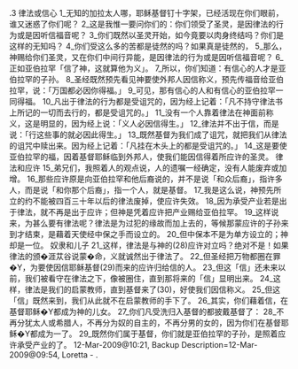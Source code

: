 .3 
律法或信心 
1_无知的加拉太人哪，耶稣基督钉十字架，已经活现在你们眼前，谁又迷惑了你们呢？ 2_这是我惟一要问你们的：你们领受了圣灵，是因律法的行为或是因听信福音呢？ 3_你们既然以圣灵开始，如今竟要以肉身终结吗？你们是这样的无知吗？ 4_你们受这么多的苦都是徒然的吗？如果真是徒然的， 5_那么，神赐给你们圣灵，又在你们中间行异能，是因律法的行为或是因听信福音呢？ 6_正如亚伯拉罕「信了神，这就算他为义」。 
7_所以，你们知道：有信心的人才是亚伯拉罕的子孙。 8_圣经既然预先看见神要使外邦人因信称义，预先传福音给亚伯拉罕，说：「万国都必因你得福。」 9_可见，那有信心的人和有信心的亚伯拉罕一同得福。 10_凡出于律法的行为都是受诅咒的，因为经上记着：「凡不持守律法书上所记的一切而去行的，都是受诅咒的。」 11_没有一个人靠着律法在神面前称义，这是明显的，因为经上说：「义人必因信得生。」 12_律法并不出于信，而是说：「行这些事的就必因此得生。」 13_既然基督为我们成了诅咒，就把我们从律法的诅咒中赎出来。因为经上记着：「凡挂在木头上的都是受诅咒的。」 14_这是要使亚伯拉罕的福，因着基督耶稣临到外邦人，使我们能因信得着所应许的圣灵。 
律法和应许 
15_弟兄们，我照着人的观点说，人的遗嘱一经确定，没有人能废弃或加增。 16_那些应许原是向亚伯拉罕和他后裔说的，并不是说「和众后裔」，指许多人，而是说「和你那个后裔」，指一个人，就是基督。 17_我是这么说，神预先所立的约不能被四百三十年以后的律法废掉，使应许失效。 18_因为承受产业若是出于律法，就不再是出于应许；但神是凭着应许把产业赐给亚伯拉罕。 19_这样说来，为甚么要有律法呢？律法是为过犯的缘故而加上去的，等候那蒙应许的子孙来到才结束，是藉着天使经中保之手而设立的。 20_但中保本不是为单方设立的；神却是一位。 
奴隶和儿子 
21_这样，律法是与神的(28)应许对立吗？绝对不是！如果律法的颁�涯苁谷说蒙�命，义就诚然出于律法了。 22_但圣经把万物都圈在罪�Y，为要使因信耶稣基督(29)而来的应许归给信的人。 
23_但这「信」还未来以前，我们被看守在律法之下，像被圈住，直到那将来的「信」显明出来。 24_这样，律法是我们的启蒙教师，直到基督来了(30)，好使我们因信称义。 25_但这「信」既然来到，我们从此就不在启蒙教师的手下了。 
26_其实，你们藉着信，在基督耶稣�Y都成为神的儿女。 27_你们凡受洗归入基督的都披戴基督了： 28_不再分犹太人或希腊人，不再分为奴的自主的，不再分男的女的，因为你们在基督耶稣�Y都成为一了。 29_既然你们属于基督，你们就是亚伯拉罕的子孙，是照着应许承受产业的了。 
12-Mar-2009@10:21, Backup Description=12-Mar-2009@09:54, Loretta - 
 .